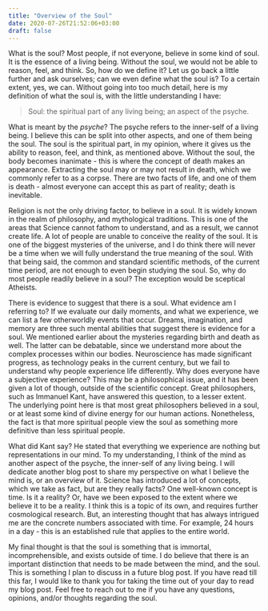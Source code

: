 ```yaml
---
title: "Overview of the Soul"
date: 2020-07-26T21:52:06+03:00
draft: false
---
```


What is the soul? Most people, if not everyone, believe in some kind of soul. It is the essence of a living
being. Without the soul, we would not be able to reason, feel, and think. So, how do we define it? Let us go
back a little further and ask ourselves; can we even define what the soul is? To a certain extent, yes, we
can. Without going into too much detail, here is my definition of what the soul is, with the little
understanding I have:

> Soul: the spiritual part of any living being; an aspect of the psyche.

What is meant by the _psyche_? The psyche refers to the inner-self of a living being. I believe this can be
split into other aspects, and one of them being the soul. The soul is the spiritual part, in my opinion,
where it gives us the ability to reason, feel, and think, as mentioned above. Without the soul, the body
becomes inanimate - this is where the concept of death makes an appearance. Extracting the soul may or may
not result in death, which we commonly refer to as a corpse. There are two facts of life, and one of them
is death - almost everyone can accept this as part of reality; death is inevitable.

Religion is not the only driving factor, to believe in a soul. It is widely known in the realm of
philosophy, and mythological traditions. This is one of the areas that Science cannot fathom to understand,
and as a result, we cannot create life. A lot of people are unable to conceive the reality of the soul. It
is one of the biggest mysteries of the universe, and I do think there will never be a time when we will
fully understand the true meaning of the soul. With that being said, the common and standard scientific
methods, of the current time period, are not enough to even begin studying the soul. So, why do most people
readily believe in a soul? The exception would be sceptical Atheists.

There is evidence to suggest that there is a soul. What evidence am I referring to? If we evaluate our
daily moments, and what we experience, we can list a few otherworldly events that occur. Dreams,
imagination, and memory are three such mental abilities that suggest there is evidence for a soul. We
mentioned earlier about the mysteries regarding birth and death as well. The latter can be debatable, since
we understand more about the complex processes within our bodies. Neuroscience has made significant
progress, as technology peaks in the current century, but we fail to understand why people experience life
differently. Why does everyone have a subjective experience? This may be a philosophical issue, and it has
been given a lot of though, outside of the scientific concept. Great philosophers, such as Immanuel Kant, 
have answered this question, to a lesser extent. The underlying point here is that most great philosophers
believed in a soul, or at least some kind of divine energy for our human actions. Nonetheless, the fact is
that more spiritual people view the soul as something more definitive than less spiritual people.

What did Kant say? He stated that everything we experience are nothing but representations in our mind. To
my understanding, I think of the mind as another aspect of the psyche, the inner-self of any living being.
I will dedicate another blog post to share my perspective on what I believe the mind is, or an overview of
it. Science has introduced a lot of concepts, which we take as fact, but are they really facts? One
well-known concept is time. Is it a reality? Or, have we been exposed to the extent where we believe it to
be a reality. I think this is a topic of its own, and requires further cosmological research. But, an
interesting thought that has always intrigued me are the concrete numbers associated with time. For
example, 24 hours in a day - this is an established rule that applies to the entire world.

My final thought is that the soul is something that is immortal, incomprehensible, and exists outside of
time. I do believe that there is an important distinction that needs to be made between the mind, and
the soul. This is something I plan to discuss in a future blog post. If you have read till this far, I
would like to thank you for taking the time out of your day to read my blog post. Feel free to reach out to
me if you have any questions, opinions, and/or thoughts regarding the soul.
